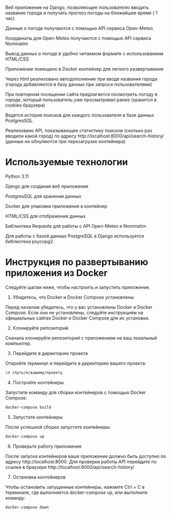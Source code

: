 Веб приложение на Django, позволяющее пользователю вводить название города и получать прогноз погоды на ближайшее время ( 1 час)

Данные о погоде получаются с помощью API сервиса Open-Meteo

Координаты для Open-Meteo получаются с помощью API сервиса Nominatim

Вывод данных о погоде в удобно читаемом формате с использованием HTML/CSS

Приложение помещено в Docker контейнер для легкого развертывания

Через html реализовано автодополнение при вводе названия города (города добавляются в базу данных при запросе пользователями)

При повторном посещении сайта предлагается посмотреть погоду в городе, который пользователь уже просматривал ранее (хранится в cookies браузера)

Ведется история поисков для каждого пользователя в базе данных PostgresSQL

Реализовано API, показывающее статистику поисков (сколько раз вводили какой город) по адресу http://localhost:8000/api/search-history/ (данные не обнуляются при перезагрузке контейнера)

# Используемые технологии

Python 3.11

Django для создания веб приложения

PostgresSQL для хранения данных

Docker для упаковки приложения в контейнер

HTML/CSS для отображения данных

Библиотека Requests для работы с API Open-Meteo и Nominatim

Для работы с базой данных PostgreSQL в Django используется библиотека psycopg2.

# Инструкция по развертыванию приложения из Docker

Следуйте шагам ниже, чтобы настроить и запустить приложение.

1. Убедитесь, что Docker и Docker Compose установлены

Перед началом убедитесь, что у вас установлены Docker и Docker Compose.
Если они не установлены, следуйте инструкциям на официальных сайтах Docker и Docker Compose для их установки.

2. Клонируйте репозиторий

Сначала клонируйте репозиторий с приложением на ваш локальный компьютер.

3. Перейдите в директорию проекта

Откройте терминал и перейдите в директорию вашего проекта:

```bash
cd /путь/к/вашему/проекту
```

4. Постройте контейнеры

Запустите команду для сборки контейнеров с помощью Docker Compose:
```bash
docker-compose build
```

5. Запустите контейнеры

После успешной сборки запустите контейнеры:
```bash
docker-compose up
```

6. Проверьте работу приложения


После запуска контейнеров ваше приложение должно быть доступно по адресу http://localhost:8000.
Для проверки работы API перейдите по ссылке в браузере  http://localhost:8000/api/search-history/

7. Остановка контейнеров
   
Чтобы остановить запущенные контейнеры, нажмите Ctrl + C в терминале, где выполняется docker-compose up, или выполните команду:
```bash
docker-compose down
```

